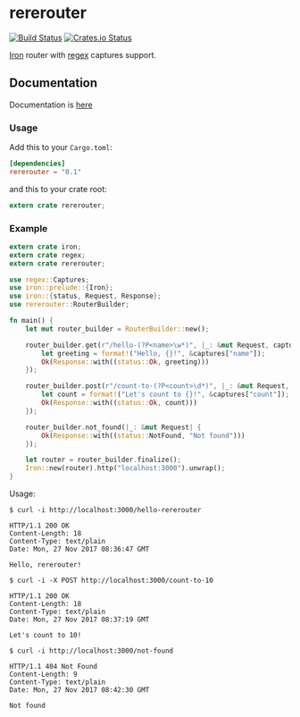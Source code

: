 # rererouter

[![Build Status](https://travis-ci.org/stepankuzmin/rererouter.svg?branch=master)](https://travis-ci.org/stepankuzmin/rererouter)
[![Crates.io Status](http://meritbadge.herokuapp.com/rererouter)](https://crates.io/crates/rererouter)

[Iron](https://github.com/iron/iron) router with [regex](https://github.com/rust-lang/regex) captures support.

## Documentation
Documentation is [here](https://docs.rs/rererouter)

### Usage

Add this to your `Cargo.toml`:

```toml
[dependencies]
rererouter = "0.1"
```

and this to your crate root:

```rust
extern crate rererouter;
```

### Example

```rust
extern crate iron;
extern crate regex;
extern crate rererouter;

use regex::Captures;
use iron::prelude::{Iron};
use iron::{status, Request, Response};
use rererouter::RouterBuilder;

fn main() {
    let mut router_builder = RouterBuilder::new();

    router_builder.get(r"/hello-(?P<name>\w*)", |_: &mut Request, captures: Captures| {
        let greeting = format!("Hello, {}!", &captures["name"]);
        Ok(Response::with((status::Ok, greeting)))
    });

    router_builder.post(r"/count-to-(?P<count>\d*)", |_: &mut Request, captures: Captures| {
        let count = format!("Let's count to {}!", &captures["count"]);
        Ok(Response::with((status::Ok, count)))
    });

    router_builder.not_found(|_: &mut Request| {
        Ok(Response::with((status::NotFound, "Not found")))
    });

    let router = router_builder.finalize();
    Iron::new(router).http("localhost:3000").unwrap();
}
```

Usage:

```shell
$ curl -i http://localhost:3000/hello-rererouter

HTTP/1.1 200 OK
Content-Length: 18
Content-Type: text/plain
Date: Mon, 27 Nov 2017 08:36:47 GMT

Hello, rererouter!
```

```shell
$ curl -i -X POST http://localhost:3000/count-to-10

HTTP/1.1 200 OK
Content-Length: 18
Content-Type: text/plain
Date: Mon, 27 Nov 2017 08:37:19 GMT

Let's count to 10!
```

```shell
$ curl -i http://localhost:3000/not-found

HTTP/1.1 404 Not Found
Content-Length: 9
Content-Type: text/plain
Date: Mon, 27 Nov 2017 08:42:30 GMT

Not found
```
